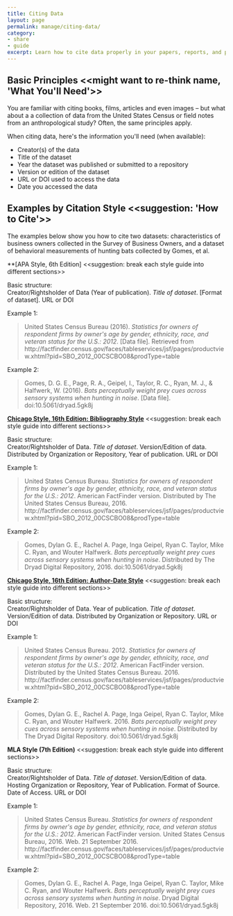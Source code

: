 ```yaml
---
title: Citing Data 
layout: page
permalink: manage/citing-data/
category: 
- share
- guide
excerpt: Learn how to cite data properly in your papers, reports, and presentations  
---
```


## Basic Principles <<might want to re-think name, 'What You'll Need'>>

You are familiar with citing books, films, articles and even images – but what about a a collection of data from the United States Census or field notes from an anthropological study? Often, the same principles apply.

When citing data, here's the information you'll need (when available):

* Creator(s) of the data
* Title of the dataset
* Year the dataset was published or submitted to a repository
* Version or edition of the dataset
* URL or DOI used to access the data
* Date you accessed the data
 
## Examples by Citation Style <<suggestion: 'How to Cite'>>

The examples below show you how to cite two datasets: characteristics of business owners collected in the Survey of Business Owners, and a dataset of behavioral measurements of hunting bats collected by Gomes, et al.


**[APA Style, 6th Edition] <<suggestion: break each style guide into different sections>>

Basic structure: <br>
Creator/Rightsholder of Data (Year of publication). <i>Title of dataset</i>. [Format of dataset]. URL or DOI

Example 1:

> United States Census Bureau (2016). <i>Statistics for owners of respondent firms by owner's age by gender, ethnicity, race, and veteran status for the U.S.: 2012</i>. [Data file]. Retrieved from ht<i></i>tp://factfinder.census.gov/faces/tableservices/jsf/pages/productview.xhtml?pid=SBO_2012_00CSCBO08&prodType=table

Example 2:

> Gomes, D. G. E., Page, R. A., Geipel, I., Taylor, R. C., Ryan, M. J., & Halfwerk, W. (2016). <i>Bats perceptually weight prey cues across sensory systems when hunting in noise</i>. [Data file].	doi:10.5061/dryad.5gk8j

**[Chicago Style, 16th Edition: Bibliography Style](http://www.chicagomanualofstyle.org/tools_citationguide.html)** <<suggestion: break each style guide into different sections>>

Basic structure:<br>
Creator/Rightsholder of Data. <i>Title of dataset</i>. Version/Edition of data. Distributed by Organization or Repository, Year of publication. URL or DOI

Example 1:

> United States Census Bureau. <i>Statistics for owners of respondent firms by owner's age by gender, ethnicity, race, and veteran status for the U.S.: 2012</i>. American FactFinder version. Distributed by The United States Census Bureau, 2016. ht<i></i>tp://factfinder.census.gov/faces/tableservices/jsf/pages/productview.xhtml?pid=SBO_2012_00CSCBO08&prodType=table

Example 2:

> Gomes, Dylan G. E., Rachel A. Page, Inga Geipel, Ryan C. Taylor, Mike C. Ryan, and Wouter Halfwerk. <i>Bats perceptually weight prey cues across sensory systems when hunting in noise</i>. Distributed by The Dryad Digital Repository, 2016. doi:10.5061/dryad.5gk8j

**[Chicago Style, 16th Edition: Author-Date Style](http://www.chicagomanualofstyle.org/tools_citationguide.html)** <<suggestion: break each style guide into different sections>>

Basic structure:<br>
Creator/Rightsholder of Data. Year of publication. <i>Title of dataset</i>. Version/Edition of data. Distributed by Organization or Repository. URL or DOI

Example 1:

> United States Census Bureau. 2012. <i>Statistics for owners of respondent firms by owner's age by gender, ethnicity, race, and veteran status for the U.S.: 2012</i>. American FactFinder version. Distributed by the United States Census Bureau. 2016. ht<i></i>tp://factfinder.census.gov/faces/tableservices/jsf/pages/productview.xhtml?pid=SBO_2012_00CSCBO08&prodType=table

Example 2:

> Gomes, Dylan G. E., Rachel A. Page, Inga Geipel, Ryan C. Taylor, Mike C. Ryan, and Wouter Halfwerk. 2016. <i>Bats perceptually weight prey cues across sensory systems when hunting in noise</i>. Distributed by The Dryad Digital Repository. doi:10.5061/dryad.5gk8j

**MLA Style (7th Edition)** <<suggestion: break each style guide into different sections>>

Basic structure:<br>
Creator/Rightsholder of Data. <i>Title of dataset</i>. Version/Edition of data. Hosting Organization or Repository, Year of Publication. Format of Source. Date of Access. URL or DOI

Example 1:

> United States Census Bureau. <i>Statistics for owners of respondent firms by owner's age by gender, ethnicity, race, and veteran status for the U.S.: 2012</i>. American FactFinder version. United States Census Bureau, 2016. Web. 21 September 2016. ht<i></i>tp://factfinder.census.gov/faces/tableservices/jsf/pages/productview.xhtml?pid=SBO_2012_00CSCBO08&prodType=table

Example 2:

> Gomes, Dylan G. E., Rachel A. Page, Inga Geipel, Ryan C. Taylor, Mike C. Ryan, and Wouter Halfwerk. <i>Bats perceptually weight prey cues across sensory systems when hunting in noise</i>. Dryad Digital Repository, 2016. Web. 21 September 2016. doi:10.5061/dryad.5gk8j

